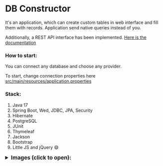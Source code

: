 # DB Constructor

It's an application, which can create custom tables in web interface and fill them with records.
Application send native queries instead of you.

Additionally, a REST API interface has been implemented. [Here is the documentation](https://documenter.getpostman.com/view/11215105/2s84DoR3M1)

### How to start:

You can connect any database and choose any provider.

To start, change connection properties here [src/main/resources/application.properties](src/main/resources/application.properties)

### Stack:
1. Java 17
2. Spring Boot, Wed, JDBC, JPA, Security
3. Hibernate
4. PostgreSQL
5. JUnit
6. Thymeleaf
7. Jackson
8. Bootstrap
9. Little JS and jQuery 😄

<details>
<summary style="font-weight: bold; font-size: 125%">Images (click to open):</summary>

![Screenshot_1](https://user-images.githubusercontent.com/60580660/197292339-93db12f7-1c39-43a4-b333-2060e2eda7ea.png)
![Screenshot_2](https://user-images.githubusercontent.com/60580660/197292346-9bffcedb-8627-40fd-ab03-91168e92d1dd.png)
![Screenshot_3](https://user-images.githubusercontent.com/60580660/197292347-9c591fcb-ec41-4378-bf52-ae2b96afd2e6.png)
![Screenshot_4](https://user-images.githubusercontent.com/60580660/197292349-089c1474-be60-438f-b330-e436aca3f7ae.png)
![Screenshot_5](https://user-images.githubusercontent.com/60580660/197292350-a098d72f-04b3-490a-bdef-bd69010ced68.png)
</details>